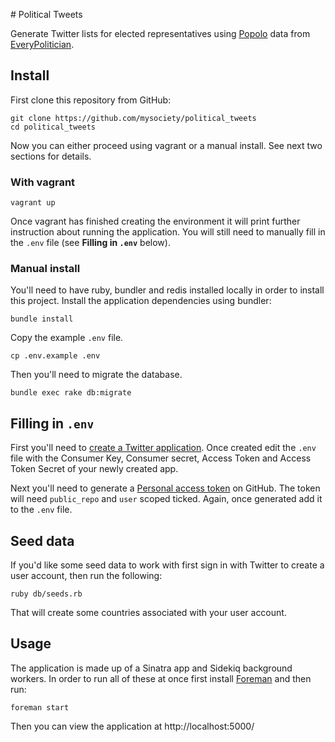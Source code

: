# Political Tweets

Generate Twitter lists for elected representatives using [Popolo](http://www.popoloproject.com) data from [EveryPolitician](http://everypolitician.org).

## Install

First clone this repository from GitHub:

    git clone https://github.com/mysociety/political_tweets
    cd political_tweets

Now you can either proceed using vagrant or a manual install. See next two sections for details.

### With vagrant

    vagrant up

Once vagrant has finished creating the environment it will print further instruction about running the application. You will still need to manually fill in the `.env` file (see **Filling in `.env`** below).

### Manual install

You'll need to have ruby, bundler and redis installed locally in order to install this project.
Install the application dependencies using bundler:

    bundle install

Copy the example `.env` file.

    cp .env.example .env

Then you'll need to migrate the database.

    bundle exec rake db:migrate

## Filling in `.env`

First you'll need to [create a Twitter application](https://apps.twitter.com). Once created edit the `.env` file with the Consumer Key, Consumer secret, Access Token and Access Token Secret of your newly created app.

Next you'll need to generate a [Personal access token](https://github.com/settings/tokens) on GitHub. The token will need `public_repo` and `user` scoped ticked. Again, once generated add it to the `.env` file.

## Seed data

If you'd like some seed data to work with first sign in with Twitter to create a user account, then run the following:

    ruby db/seeds.rb

That will create some countries associated with your user account.

## Usage

The application is made up of a Sinatra app and Sidekiq background workers. In order to run all of these at once first install [Foreman](https://github.com/ddollar/foreman#installation) and then run:

    foreman start

Then you can view the application at http://localhost:5000/
